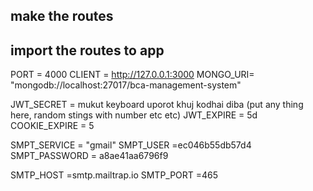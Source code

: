 ## make the routes

## import the routes to app

<!-- config -->

PORT = 4000
CLIENT = http://127.0.0.1:3000
MONGO_URI= "mongodb://localhost:27017/bca-management-system"

JWT_SECRET = mukut keyboard uporot khuj kodhai diba (put any thing here, random stings with number etc etc)
JWT_EXPIRE = 5d
COOKIE_EXPIRE = 5

SMPT_SERVICE = "gmail"
SMPT_USER =ec046b55db57d4
SMPT_PASSWORD = a8ae41aa6796f9

SMTP_HOST =smtp.mailtrap.io
SMTP_PORT =465
